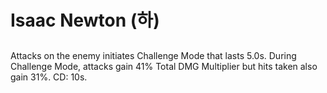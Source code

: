 # Isaac Newton (하)

##

Attacks on the enemy initiates Challenge Mode that lasts 5.0s. During Challenge Mode, attacks gain 41% Total DMG Multiplier but hits taken also gain 31%. CD: 10s.
